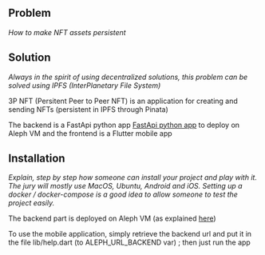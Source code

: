 ## Problem

*How to make NFT assets persistent*


## Solution

*Always in the spirit of using decentralized solutions, this problem can be solved using IPFS (InterPlanetary File System)*


3P NFT (Persitent Peer to Peer NFT)
is an application for creating and sending NFTs (persistent in IPFS through Pinata)

The backend is a FastApi python app [FastApi python app](https://github.com/Kossi-Francois/alpheenProject) to deploy on Aleph VM and
the frontend is a Flutter mobile app


## Installation

*Explain, step by step how someone can install your project and play with it. The jury will mostly use MacOS, Ubuntu, Android and iOS. Setting up a docker / docker-compose is a good idea to allow someone to test the project easily.*

The backend part is deployed on Aleph VM (as explained [here](https://github.com/aleph-im/aleph-vm))

To use the mobile application, simply retrieve the backend url and put it in the file lib/help.dart (to ALEPH_URL_BACKEND var) ; then just run the app
